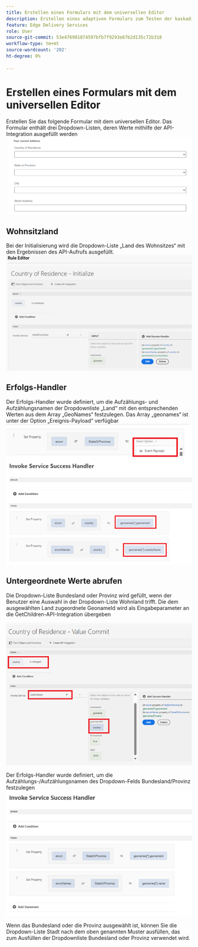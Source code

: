 ```yaml
---
title: Erstellen eines Formulars mit dem universellen Editor
description: Erstellen eines adaptiven Formulars zum Testen der kaskadierenden Dropdown-Liste mithilfe der API-Integrationen
feature: Edge Delivery Services
role: User
source-git-commit: 53e476981874597bfb7f9293e67b2d135c72b318
workflow-type: tm+mt
source-wordcount: '202'
ht-degree: 0%

---
```


# Erstellen eines Formulars mit dem universellen Editor

Erstellen Sie das folgende Formular mit dem universellen Editor. Das Formular enthält drei Dropdown-Listen, deren Werte mithilfe der API-Integration ausgefüllt werden
![adaptive-form](assets/address-form.png)

## Wohnsitzland

Bei der Initialisierung wird die Dropdown-Liste „Land des Wohnsitzes“ mit den Ergebnissen des API-Aufrufs ausgefüllt.
![initialize-event](assets/initialize-event.png)

## Erfolgs-Handler

Der Erfolgs-Handler wurde definiert, um die Aufzählungs- und Aufzählungsnamen der Dropdownliste „Land“ mit den entsprechenden Werten aus dem Array „GeoNames“ festzulegen. Das Array „geonames“ ist unter der Option „Ereignis-Payload“ verfügbar
![event-payload](assets/event-payload.png)
![success-handler](assets/success-handler.png)

## Untergeordnete Werte abrufen

Die Dropdown-Liste Bundesland oder Provinz wird gefüllt, wenn der Benutzer eine Auswahl in der Dropdown-Liste Wohnland trifft. Die dem ausgewählten Land zugeordnete GeonameId wird als Eingabeparameter an die GetChildren-API-Integration übergeben

![get-children](assets/invoke-service-get-children.png)

Der Erfolgs-Handler wurde definiert, um die Aufzählungs-/Aufzählungsnamen des Dropdown-Felds Bundesland/Provinz festzulegen
![get-children-success-handler](assets/child-success-handler.png)

Wenn das Bundesland oder die Provinz ausgewählt ist, können Sie die Dropdown-Liste Stadt nach dem oben genannten Muster ausfüllen, das zum Ausfüllen der Dropdownliste Bundesland oder Provinz verwendet wird.